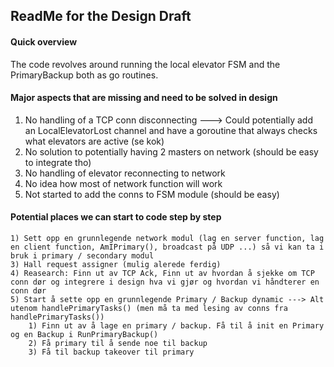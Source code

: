 ## ReadMe for the Design Draft

#### Quick overview
The code revolves around running the local elevator FSM and the PrimaryBackup both as go routines.



#### Major aspects that are missing and need to be solved in design
1) No handling of a TCP conn disconnecting   ---> Could potentially add an LocalElevatorLost channel and have a goroutine that always checks what elevators are active (se kok)
2) No solution to potentially having 2 masters on network (should be easy to integrate tho)
3) No handling of elevator reconnecting to network
4) No idea how most of network function will work
5) Not started to add the conns to FSM module (should be easy)

#### Potential places we can start to code step by step
	1) Sett opp en grunnlegende network modul (lag en server function, lag en client function, AmIPrimary(), broadcast på UDP ...) så vi kan ta i bruk i primary / secondary modul
	3) Hall request assigner (mulig alerede ferdig)
	4) Reasearch: Finn ut av TCP Ack, Finn ut av hvordan å sjekke om TCP conn dør og integrere i design hva vi gjør og hvordan vi håndterer en conn dør
	5) Start å sette opp en grunnlegende Primary / Backup dynamic ---> Alt utenom handlePrimaryTasks() (men må ta med lesing av conns fra handlePrimaryTasks())
		1) Finn ut av å lage en primary / backup. Få til å init en Primary og en Backup i RunPrimaryBackup()
		2) Få primary til å sende noe til backup
		3) Få til backup takeover til primary
